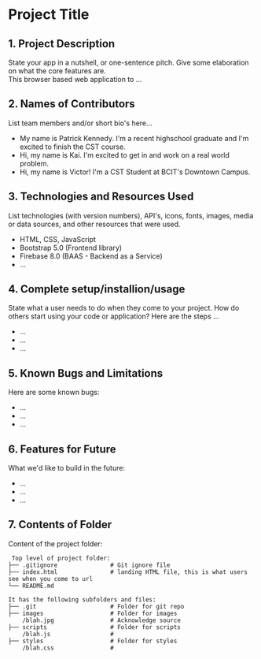 # Project Title

## 1. Project Description

State your app in a nutshell, or one-sentence pitch. Give some elaboration on what the core features are.  
This browser based web application to ...

## 2. Names of Contributors

List team members and/or short bio's here...

- My name is Patrick Kennedy. I'm a recent highschool graduate and I'm excited to finish the CST course.
- Hi, my name is Kai. I'm excited to get in and work on a real world problem.
- Hi, my name is Victor! I'm a CST Student at BCIT's Downtown Campus.

## 3. Technologies and Resources Used

List technologies (with version numbers), API's, icons, fonts, images, media or data sources, and other resources that were used.

- HTML, CSS, JavaScript
- Bootstrap 5.0 (Frontend library)
- Firebase 8.0 (BAAS - Backend as a Service)
- ...

## 4. Complete setup/installion/usage

State what a user needs to do when they come to your project. How do others start using your code or application?
Here are the steps ...

- ...
- ...
- ...

## 5. Known Bugs and Limitations

Here are some known bugs:

- ...
- ...
- ...

## 6. Features for Future

What we'd like to build in the future:

- ...
- ...
- ...

## 7. Contents of Folder

Content of the project folder:

```
 Top level of project folder:
├── .gitignore               # Git ignore file
├── index.html               # landing HTML file, this is what users see when you come to url
└── README.md

It has the following subfolders and files:
├── .git                     # Folder for git repo
├── images                   # Folder for images
    /blah.jpg                # Acknowledge source
├── scripts                  # Folder for scripts
    /blah.js                 #
├── styles                   # Folder for styles
    /blah.css                #



```
